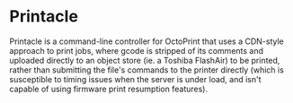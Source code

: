 # Printacle

Printacle is a command-line controller for OctoPrint that uses a CDN-style approach to print jobs, where gcode is stripped of its comments and uploaded directly to an object store (ie. a Toshiba FlashAir) to be printed, rather than submitting the file's commands to the printer directly (which is susceptible to timing issues when the server is under load, and isn't capable of using firmware print resumption features).
